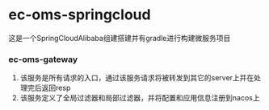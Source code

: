 # ec-oms-springcloud
<p>这是一个SpringCloudAlibaba组建搭建并有gradle进行构建微服务项目</p>

### ec-oms-gateway

<ol>
<li>该服务是所有请求的入口，通过该服务请求将被转发到其它的server上并在处理完后返回resp</li>
<li>该服务定义了全局过滤器和局部过滤器，并将配置和应用信息注册到nacos上</li>
</ol>

